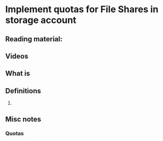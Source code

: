 # Implement quotas for File Shares in storage account

## Reading material:

## Videos

## What is 

## Definitions
1. 

## Misc notes

### 

### Quotas

